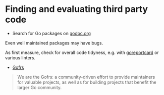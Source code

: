 # Finding and evaluating third party code

* Search for Go packages on [godoc.org](https://godoc.org/)

Even well maintained packages may have bugs.

As first measure, check for overall code tidyness, e.g. with
[goreportcard](https://goreportcard.com/) or various linters.

* [Gofrs](https://medium.com/@theckman/keeping-important-go-packages-alive-5242917f83e8)

> We are the Gofrs: a community-driven effort to provide maintainers for
> valuable projects, as well as for building projects that benefit the larger Go
> community.